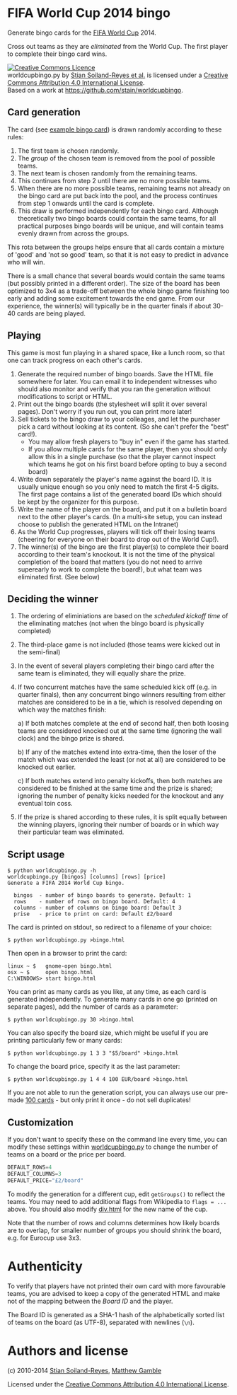 # FIFA World Cup 2014 bingo

Generate bingo cards for the [FIFA World Cup](http://www.fifa.com/worldcup/index.html) 2014.

Cross out teams as they are *eliminated* from the World Cup. The first player to complete their bingo card wins.

<a rel="license" href="http://creativecommons.org/licenses/by/4.0/"><img alt="Creative Commons Licence" style="border-width:0" src="http://i.creativecommons.org/l/by/4.0/88x31.png" /></a><br /><span xmlns:dct="http://purl.org/dc/terms/" property="dct:title">worldcupbingo.py</span> by <a xmlns:cc="http://creativecommons.org/ns#" href="http://orcid.org/0000-0001-9842-9718" property="cc:attributionName" rel="cc:attributionURL">Stian Soiland-Reyes et al.</a> is licensed under a <a rel="license" href="http://creativecommons.org/licenses/by/4.0/">Creative Commons Attribution 4.0 International License</a>.<br />Based on a work at <a xmlns:dct="http://purl.org/dc/terms/" href="https://github.com/stain/worldcupbingo" rel="dct:source">https://github.com/stain/worldcupbingo</a>.


## Card generation

The card (see [example bingo card](http://stain.github.com/worldcupbingo/bingo.html)) is drawn randomly according
to these rules:

1.   The first team is chosen randomly.
2.   The *group* of the chosen team is removed from the pool of possible teams.
3.   The next team is chosen randomly from the remaining teams.
4.   This continues from step 2 until there are no more possible teams.
5.   When there are no more possible teams, remaining teams not already on the bingo card are put back into the pool, and the process continues from step 1 onwards until the card is complete.
6.   This draw is performed independently for each bingo card. Although theoretically two bingo boards could contain the same teams, for all practical purposes bingo boards will be unique, and will contain teams evenly drawn from across the groups.

This rota between the groups helps ensure that all cards contain a mixture of
'good' and 'not so good' team, so that it is not easy to predict in advance who
will win.


There is a small chance that several boards would contain the same teams (but
possibly printed in a different order). The size of the board has been
optimized to 3x4 as a trade-off between the whole bingo game finishing too
early and adding some excitement towards the end game.  From our experience,
the winner(s) will typically be in the quarter finals if about 30-40 cards are
being played.

## Playing

This game is most fun playing in a shared space, like a lunch room,
so that one can track progress on each other's cards.

1. Generate the required number of bingo boards. Save the HTML file somewhere for later. You can
   email it to independent witnesses who should also monitor and verify that
   you ran the generation without modifications to script or HTML.
2. Print out the bingo boards (the stylesheet will split it over several
   pages).  Don't worry if you run out, you can print more later! 
3. Sell tickets to the bingo draw to your colleages, and let the purchaser pick
   a card without looking at its content. (So she can't prefer the "best" card!).
   * You may allow fresh players to "buy in" even if the game has started.
   * If you allow multiple cards for the same player, then you should only
   allow this in a single purchase (so that the player cannot inspect which 
   teams he got on his first board before opting to buy a second board)
4. Write down separately the player's name against the board ID. It is
   usually unique enough so you only need to match the first 4-5 digits.
   The first page contains a list of the generated board IDs which should be
   kept by the organizer for this purpose.
5. Write the name of the player on the board, and put it on a bulletin board next
   to the other player's cards. (In a multi-site setup, you can instead choose to 
   publish the generated HTML on the Intranet)
6. As the World Cup progresses, players will tick off their losing teams
   (cheering for everyone on their board to drop out of the World Cup!).
7. The winner(s) of the bingo are the first player(s) to complete their board
   according to their team's knockout. It is not the time of the 
   physical completion of the board that matters (you do not need to arrive superearly
   to work to complete the board!), but what team was eliminated first.
   (See below)	
   
## Deciding the winner


1. The ordering of eliminiations are based on the _scheduled kickoff time_ of the
   eliminating matches (not when the bingo board is physically completed)
2. The third-place game is not included (those teams were kicked out in the semi-final)
3. In the event of several players completing their bingo card after the same
   team is eliminated, they will equally share the prize.
4. If two concurrent matches have the same scheduled kick off (e.g. in quarter
   finals), then any concurrent bingo winners resulting from either matches are
   considered to be in a tie, which is resolved depending on which way the
   matches finish: 

   a) If both matches complete at the end of second half, then both loosing
   teams are considered knocked out at the same time (ignoring the wall clock)
   and the bingo prize is shared.

   b) If any of the matches extend into extra-time, then the loser of the match
   which was extended the least (or not at all) are considered to be knocked
   out earlier. 
   
   c) If both matches extend into penalty kickoffs, then both matches are
   considered to be finished at the same time and the prize is shared; ignoring
   the number of penalty kicks needed for the knockout and any eventual toin
   coss.

5. If the prize is shared according to these rules, it is split equally between 
   the winning players, ignoring their number of boards or in which way their
   particular team was eliminated.

 
## Script usage

```
$ python worldcupbingo.py -h
worldcupbingo.py [bingos] [columns] [rows] [price]
Generate a FIFA 2014 World Cup bingo.

  bingos  - number of bingo boards to generate. Default: 1
  rows    - number of rows on bingo board. Default: 4
  columns - number of columns on bingo board: Default 3
  prise   - price to print on card: Default £2/board
```

The card is printed on stdout, so redirect to a filename of your choice:

    $ python worldcupbingo.py >bingo.html

Then open in a browser to print the card:

    linux ~ $   gnome-open bingo.html  
    osx ~ $     open bingo.html   
    C:\WINDOWS> start bingo.html

You can print as many cards as you like, at any time, as each card is generated independently. 
To generate many cards in one go (printed on separate pages), add the number of cards as a parameter:

    $ python worldcupbingo.py 30 >bingo.html

You can also specify the board size, which might be useful if you are printing particularly few or many cards:


    $ python worldcupbingo.py 1 3 3 "$5/board" >bingo.html

To change the board price, specify it as the last parameter:

    $ python worldcupbingo.py 1 4 4 100 EUR/board >bingo.html

If you are not able to run the generation script, you can always use our 
pre-made [100 cards](http://stain.github.io/worldcupbingo/hundreds.html) - but
only print it once - do not sell duplicates!

## Customization

If you don't want to specify these on the command line every time, you can
modify these settings within [worldcupbingo.py](worldcupbingo.py) to change the
number of teams on a board or the price per board.

```python
DEFAULT_ROWS=4
DEFAULT_COLUMNS=3
DEFAULT_PRICE="£2/board"
```

To modify the generation for a different cup, edit `getGroups()` to reflect the 
teams. You may need to add additional flags from Wikipedia to `flags = ...`
above.  You should also modify [div.html](div.html) for the new name of the cup.

Note that the number of rows and columns determines how likely boards are to
overlap, for smaller number of groups you should shrink the board, e.g. for
Eurocup use 3x3.

# Authenticity

To verify that players have not printed their own card with more favourable
teams, you are advised to keep a copy of the generated HTML and make not of
the mapping between the *Board ID* and the player.

The Board ID is generated as a SHA-1 hash of the alphabetically sorted list of
teams on the board (as UTF-8), separated with newlines (`\n`). 

# Authors and license

(c) 2010-2014 
  [Stian Soiland-Reyes](http://orcid.org/0000-0001-9842-9718), 
  [Matthew Gamble](http://orcid.org/0000-0003-4913-1485)

Licensed under the [Creative Commons Attribution 4.0 International License](http://creativecommons.org/licenses/by/4.0/").



